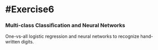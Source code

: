 #Exercise6
===============

### Multi-class Classification and Neural Networks
One-vs-all logistic regression and neural networks to recognize hand-written digits.

